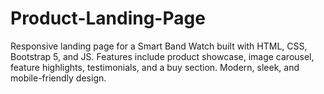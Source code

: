 # Product-Landing-Page
Responsive landing page for a Smart Band Watch built with HTML, CSS, Bootstrap 5, and JS. Features include product showcase, image carousel, feature highlights, testimonials, and a buy section. Modern, sleek, and mobile-friendly design.
